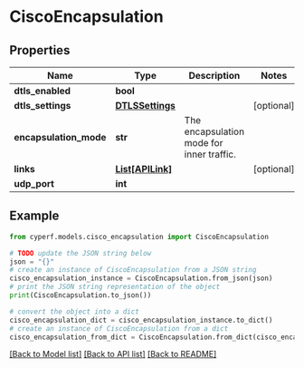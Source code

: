 # CiscoEncapsulation


## Properties

Name | Type | Description | Notes
------------ | ------------- | ------------- | -------------
**dtls_enabled** | **bool** |  | 
**dtls_settings** | [**DTLSSettings**](DTLSSettings.md) |  | [optional] 
**encapsulation_mode** | **str** | The encapsulation mode for inner traffic. | 
**links** | [**List[APILink]**](APILink.md) |  | [optional] 
**udp_port** | **int** |  | 

## Example

```python
from cyperf.models.cisco_encapsulation import CiscoEncapsulation

# TODO update the JSON string below
json = "{}"
# create an instance of CiscoEncapsulation from a JSON string
cisco_encapsulation_instance = CiscoEncapsulation.from_json(json)
# print the JSON string representation of the object
print(CiscoEncapsulation.to_json())

# convert the object into a dict
cisco_encapsulation_dict = cisco_encapsulation_instance.to_dict()
# create an instance of CiscoEncapsulation from a dict
cisco_encapsulation_from_dict = CiscoEncapsulation.from_dict(cisco_encapsulation_dict)
```
[[Back to Model list]](../README.md#documentation-for-models) [[Back to API list]](../README.md#documentation-for-api-endpoints) [[Back to README]](../README.md)


